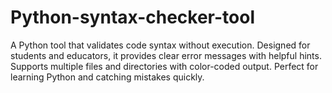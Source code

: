 # Python-syntax-checker-tool
A Python tool that validates code syntax without execution. Designed for students and educators, it provides clear error messages with helpful hints. Supports multiple files and directories with color-coded output. Perfect for learning Python and catching mistakes quickly.
